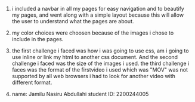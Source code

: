 1. i included a navbar in all my pages for easy navigation and to beautify my pages,
 and went along with a simple layout because this will allow the user to understand what
the pages are about.

2. my color choices were choosen because of the images i chose to include in the pages. 

3. the first challenge i faced was how i was going to use css, 
am i going to use inline or link my html to another css document.
And the second challenge i faced was the size of the images i used.
the third challenge i faces was the format of the firstvideo i used which was "MOV"
 was not supported by all web browsers i had to look for another video with different format.
 
 4. name: Jamilu Nasiru Abdullahi
	student ID: 2200244005